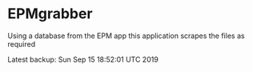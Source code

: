 # EPMgrabber
Using a database from the EPM app this application scrapes the files as required


Latest backup: Sun Sep 15 18:52:01 UTC 2019
